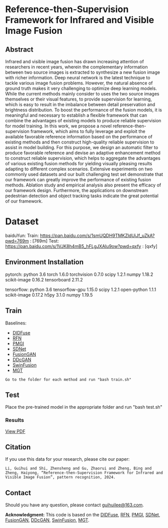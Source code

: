 # Reference-then-Supervision Framework for Infrared and Visible Image Fusion

## Abstract
Infrared and visible image fusion has drawn increasing attention of researchers in recent years, wherein the complementary information between two source images is extracted to synthesize a new fusion image with richer information. Deep neural network is the latest technique to tackle various image fusion problems. However, the natural absence of ground truth makes it very challenging to optimize deep learning models. While the current methods mainly consider to uses the two source images themselves or their visual features, to provide supervision for learning, which is easy to result in the imbalance between detail preservation and brightness distribution. To boost the performance of the fusion models, it is meaningful and necessary to establish a flexible framework that can combine the advantages of existing models to produce reliable supervision for model training. In this work, we propose a novel reference-then-supervision framework, which aims to fully leverage and exploit the available favorable reference information based on the performance of existing methods and then construct high-quality reliable supervision to assist in model building. For this purpose, we design an automatic filter to produce favorable reference and devise an adaptive enhancement method to construct reliable supervision, which helps to aggregate the advantages of various existing fusion methods for yielding visually pleasing results adapting to different complex scenarios. Extensive experiments on two commonly used datasets and our built challenging test set demonstrate that our framework can greatly improve the performance of existing fusion methods. Ablation study and empirical analysis also present the efficacy of our framework design. Furthermore, the applications on downstream pedestrian detection and object tracking tasks indicate the great potential of our framework. 

# Dataset
baiduYun:
Train: https://pan.baidu.com/s/1smUQDH9TMKZldUiJf_uZkA?pwd=769m : [769m] 
Test: https://pan.baidu.com/s/1VJK8h4mB5_hFLgJXAIu9ow?pwd=qxfy : [qxfy] 

## Environment Installation
pytorch:
python 3.6
torch 1.6.0
torchvision 0.7.0
scipy 1.2.1
numpy 1.18.2
scikit-image 0.16.2
tensorboard 2.11.2

tensorflow:
python 3.6
tensorflow-gpu 1.15.0 
scipy 1.2.1 
open-python 1.1.1
scikit-image  0.17.2
h5py 3.1.0
numpy 1.19.5

## Train
Baselines:
   - [DIDFuse](https://github.com/Zhaozixiang1228/IVIF-DIDFuse)
   - [RFN](https://github.com/hli1221/imagefusion-rfn-nest)
   - [PMGI](https://github.com/HaoZhang1018/PMGI_AAAI2020)
   - [SDNet](https://github.com/HaoZhang1018/SDNet)
   - [FusionGAN](https://github.com/jiayi-ma/FusionGAN)
   - [DDcGAN](https://github.com/hanna-xu/DDcGAN)
   - [SwinFusion](https://github.com/Linfeng-Tang/SwinFusion)
   - [MGT](https://github.com/Vibashan/Image-Fusion-Transformer)
  
    Go to the folder for each method and run "bash train.sh"

## Test
Place the pre-trained model in the appropriate folder and run "bash test.sh"

### Results
[View PDF](image/IVF.pdf)

## Citation
If you use this data for your research, please cite our paper:

```
Li, Guihui and Shi, Zhensheng and Gu, Zhaorui and Zheng, Bing and Zheng, Haiyong, “Reference-then-Supervision Framework for Infrared and Visible Image Fusion”, pattern recognition, 2024. 
```

## Contact
Should you have any question, please contact guihuilee@163.com.

**Acknowledgment:** This code is based on the [DIDFuse](https://github.com/Zhaozixiang1228/IVIF-DIDFuse), [RFN](https://github.com/hli1221/imagefusion-rfn-nest), [PMGI](https://github.com/HaoZhang1018/PMGI_AAAI2020), [SDNet](https://github.com/HaoZhang1018/SDNet), [FusionGAN](https://github.com/jiayi-ma/FusionGAN), [DDcGAN](https://github.com/hanna-xu/DDcGAN), [SwinFusion](https://github.com/Linfeng-Tang/SwinFusion), [MGT](https://github.com/Vibashan/Image-Fusion-Transformer).
